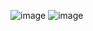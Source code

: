 ![image](https://user-images.githubusercontent.com/54846663/225246260-72e44b6e-1cf6-442c-850f-82db6c9d9514.png)
![image](https://user-images.githubusercontent.com/54846663/225246318-06acd47e-43ba-4199-a85b-d90de12912da.png)
